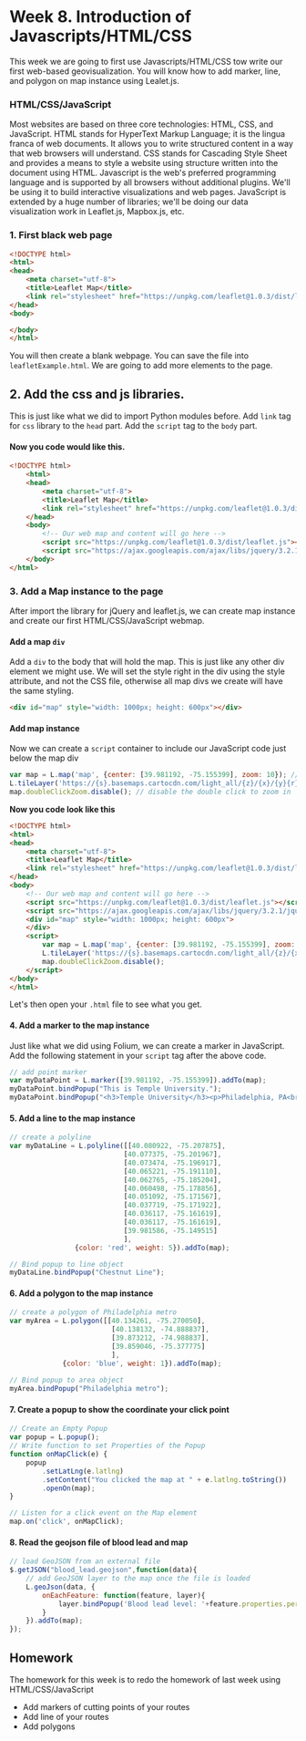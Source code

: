 # Week 8. Introduction of Javascripts/HTML/CSS
This week we are going to first use Javascripts/HTML/CSS tow write our first web-based geovisualization. You will know how to add marker, line, and polygon on map instance using Lealet.js. 

### HTML/CSS/JavaScript

Most websites are based on three core technologies: HTML, CSS, and JavaScript. HTML stands for HyperText Markup Language; it is the lingua franca of web documents. It allows you to write structured content in a way that web browsers will understand. CSS stands for Cascading Style Sheet and provides a means to style a website using structure written into the document using HTML. Javascript is the web's preferred programming language and is supported by all browsers without additional plugins. We'll be using it to build interactive visualizations and web pages. JavaScript is extended by a huge number of libraries; we'll be doing our data visualization work in Leaflet.js, Mapbox.js, etc.


### 1. First black web page
```html
<!DOCTYPE html>
<html>
<head>
	<meta charset="utf-8">
	<title>Leaflet Map</title>
	<link rel="stylesheet" href="https://unpkg.com/leaflet@1.0.3/dist/leaflet.css"/>
</head>
<body>

</body>
</html>
```
You will then create a blank webpage. You can save the file into `leafletExample.html`. We are going to add more elements to the page. 

## 2. Add the css and js libraries. 
This is just like what we did to import Python modules before. Add `link` tag for `css` library to the `head` part. Add the `script` tag to the `body` part. 
#### Now you code would like this.

``` html
<!DOCTYPE html>
    <html>
    <head>
    	<meta charset="utf-8">
    	<title>Leaflet Map</title>
    	<link rel="stylesheet" href="https://unpkg.com/leaflet@1.0.3/dist/leaflet.css"/>
    </head>
    <body>
        <!-- Our web map and content will go here -->
        <script src="https://unpkg.com/leaflet@1.0.3/dist/leaflet.js"></script>
        <script src="https://ajax.googleapis.com/ajax/libs/jquery/3.2.1/jquery.min.js"></script>
    </body>
</html>
```
### 3. Add a Map instance to the page
After import the library for jQuery and leaflet.js, we can create map instance and create our first HTML/CSS/JavaScript webmap. 

#### Add a map `div`
Add a `div` to the body that will hold the map. This is just like any other div element we might use. We will set the style right in the div using the style attribute, and not the CSS file, otherwise all map divs we create will have the same styling.

```html
<div id="map" style="width: 1000px; height: 600px"></div>
```

#### Add map instance
Now we can create a `script` container to include our JavaScript code just below the map div
```js
var map = L.map('map', {center: [39.981192, -75.155399], zoom: 10}); // create a map instance with center of Temple University
L.tileLayer('https://{s}.basemaps.cartocdn.com/light_all/{z}/{x}/{y}{r}.png', { attribution: '© OpenStreetMap' }).addTo(map);
map.doubleClickZoom.disable(); // disable the double click to zoom in
```

**Now you code look like this**
```html
<!DOCTYPE html>
<html>
<head>
	<meta charset="utf-8">
	<title>Leaflet Map</title>
	<link rel="stylesheet" href="https://unpkg.com/leaflet@1.0.3/dist/leaflet.css"/>
</head>
<body>
    <!-- Our web map and content will go here -->
    <script src="https://unpkg.com/leaflet@1.0.3/dist/leaflet.js"></script>
    <script src="https://ajax.googleapis.com/ajax/libs/jquery/3.2.1/jquery.min.js"></script>
    <div id="map" style="width: 1000px; height: 600px">
    </div>
    <script>
    	var map = L.map('map', {center: [39.981192, -75.155399], zoom: 10});
    	L.tileLayer('https://{s}.basemaps.cartocdn.com/light_all/{z}/{x}/{y}{r}.png', { attribution: '© OpenStreetMap' }).addTo(map);
    	map.doubleClickZoom.disable();
    </script>
</body>
</html>
```

Let's then open your `.html` file to see what you get. 

#### 4. Add a marker to the map instance
Just like what we did using Folium, we can create a marker in JavaScript. Add the following statement in your `script` tag after the above code. 
```js
// add point marker
var myDataPoint = L.marker([39.981192, -75.155399]).addTo(map);
myDataPoint.bindPopup("This is Temple University.");
myDataPoint.bindPopup("<h3>Temple University</h3><p>Philadelphia, PA<br>Information about Temple University.</p>");
```

#### 5. Add a line to the map instance

```js
// create a polyline
var myDataLine = L.polyline([[40.080922, -75.207875], 
							[40.077375, -75.201967],
							[40.073474, -75.196917],
							[40.065221, -75.191110],
							[40.062765, -75.185204],
							[40.060498, -75.178856],
							[40.051092, -75.171567],
							[40.037719, -75.171922],
							[40.036117, -75.161619],
							[40.036117, -75.161619],
							[39.981586, -75.149515]
							],
			    {color: 'red', weight: 5}).addTo(map);

// Bind popup to line object
myDataLine.bindPopup("Chestnut Line");
```

#### 6. Add a polygon to the map instance
```js
// create a polygon of Philadelphia metro
var myArea = L.polygon([[40.134261, -75.270050],
						 [40.138132, -74.888837],
						 [39.873212, -74.988837],
						 [39.859046, -75.377775]
						 ],
   			 {color: 'blue', weight: 1}).addTo(map);
   			 
// Bind popup to area object
myArea.bindPopup("Philadelphia metro");
```

#### 7. Create a popup to show the coordinate your click point
```js
// Create an Empty Popup
var popup = L.popup();
// Write function to set Properties of the Popup
function onMapClick(e) {
    popup
        .setLatLng(e.latlng)
        .setContent("You clicked the map at " + e.latlng.toString())
        .openOn(map);
}

// Listen for a click event on the Map element
map.on('click', onMapClick);
```

#### 8. Read the geojson file of blood lead and map
```js
// load GeoJSON from an external file
$.getJSON("blood_lead.geojson",function(data){
    // add GeoJSON layer to the map once the file is loaded
    L.geoJson(data, {
    	onEachFeature: function(feature, layer){
    		layer.bindPopup('Blood lead level: '+feature.properties.perc_5plus);
    	}
    }).addTo(map);
});
```

## Homework
The homework for this week is to redo the homework of last week using HTML/CSS/JavaScript
 - Add markers of cutting points of your routes
 - Add line of your routes
 - Add polygons
